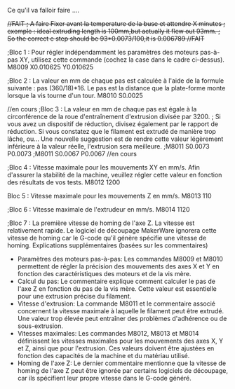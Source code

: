 Ce qu'il va falloir faire ....

<s>
//FAIT
; A faire Fixer avant la temperature de la buse et attendre X minutes
; exemple : ideal extruding length is 100mm,but actually it flew out 93mm.
; So the correct e step should be 93*0.0073/100,it is 0.006789
//FAIT
</s>

;Bloc 1 : Pour régler indépendamment les paramètres des moteurs pas-à-pas XY, utilisez cette commande (cochez la case dans le cadre ci-dessus).
M8009 X0.010625 Y0.010625

;Bloc 2 : La valeur en mm de chaque pas est calculée à l'aide de la formule suivante : pas (360/18)*16. Le pas est la distance que la plate-forme monte lorsque la vis tourne d'un tour.
M8010 S0.0025

//en cours
;Bloc 3 : La valeur en mm de chaque pas est égale à la circonférence de la roue d'entraînement d'extrusion divisée par 3200.
;         Si vous avez un dispositif de réduction, divisez également par le rapport de réduction. Si vous constatez que le filament est extrudé de manière trop lâche, ou... 
          Une nouvelle suggestion est de rendre cette valeur légèrement inférieure à la valeur réelle, l'extrusion sera meilleure.
;M8011 S0.0073 P0.0073
;M8011 S0.0067 P0.0067
//en cours

;Bloc 4 : Vitesse maximale pour les mouvements XY en mm/s. Afin d'assurer la stabilité de la machine, veuillez régler cette valeur en fonction des résultats de vos tests.
M8012 1200

Bloc 5 : Vitesse maximale pour les mouvements Z en mm/s.
M8013 110

;Bloc 6 : Vitesse maximale de l'extrudeur en mm/s.
M8014 1120
 
;Bloc 7 : La première vitesse de homing de l'axe Z. La vitesse est relativement rapide. Le logiciel de découpage MakerWare ignorera cette vitesse de homing car le G-code qu'il génère spécifie une vitesse de homing.
Explications supplémentaires (basées sur les commentaires)
* Paramètres des moteurs pas-à-pas: Les commandes M8009 et M8010 permettent de régler la précision des mouvements des axes X et Y en fonction des caractéristiques des moteurs et de la vis mère.
* Calcul du pas: Le commentaire explique comment calculer le pas de l'axe Z en fonction du pas de la vis mère. Cette valeur est essentielle pour une extrusion précise du filament.
* Vitesse d'extrusion: La commande M8011 et le commentaire associé concernent la vitesse maximale à laquelle le filament peut être extrudé. Une valeur trop élevée peut entraîner des problèmes d'adhérence ou de sous-extrusion.
* Vitesses maximales: Les commandes M8012, M8013 et M8014 définissent les vitesses maximales pour les mouvements des axes X, Y et Z, ainsi que pour l'extrusion. Ces valeurs doivent être ajustées en fonction des capacités de la machine et du matériau utilisé.
* Homing de l'axe Z: Le dernier commentaire mentionne que la vitesse de homing de l'axe Z peut être ignorée par certains logiciels de découpage, car ils spécifient leur propre vitesse dans le G-code généré.
